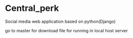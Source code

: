 # Central_perk
Social media web application based on python(Django)

go to master for download file for running in local host server
